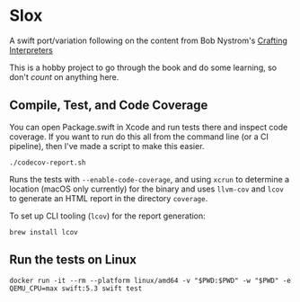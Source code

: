 # Slox

A swift port/variation following on the content from Bob Nystrom's
[Crafting Interpreters](https://craftinginterpreters.com/contents.html)

This is a hobby project to go through the book and do some learning, so don't _count_ on anything here.

## Compile, Test, and Code Coverage

You can open Package.swift in Xcode and run tests there and inspect code coverage.
If you want to run do this all from the command line (or a CI pipeline), then I've made a script to make this easier.

    ./codecov-report.sh 

Runs the tests with `--enable-code-coverage`, and using `xcrun` to determine a location (macOS only currently) for the binary and uses `llvm-cov` and `lcov` to generate an HTML report in the directory `coverage`.

To set up CLI tooling (`lcov`) for the report generation:

    brew install lcov

## Run the tests on Linux

    docker run -it --rm --platform linux/amd64 -v "$PWD:$PWD" -w "$PWD" -e QEMU_CPU=max swift:5.3 swift test
